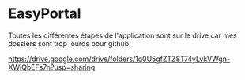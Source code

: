 # EasyPortal
 
Toutes les différentes étapes de l'application sont sur le drive car mes dossiers sont trop lourds pour github:

https://drive.google.com/drive/folders/1q0U5gfZTZ8T74yLvkVWgn-XWjQbEFs7n?usp=sharing
